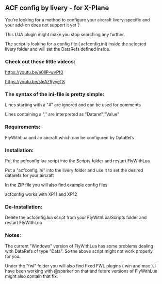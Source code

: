 

## ACF config by livery - for X-Plane

You're looking for a method to configure your aircraft livery-specific and your add-on does 
not support it yet ?

This LUA plugin might make you stop searching any further.

The script is looking for a config file ( acfconfig.ini) inside the selected livery folder 
and will set the DataRefs defined inside.

 

### Check out these little videos:

 
https://youtu.be/e0llP-wvPf0


https://youtu.be/sleAZRyyeT8

 

### The syntax of the ini-file is pretty simple:

Lines starting with a "#"  are ignored and can be used for comments

Lines containing a "," are interpreted as   "Dataref","Value"


### Requirements:

FlyWithLua and an aircraft which can be configured by DataRefs

 

### Installation:

Put the acfconfig.lua script into the Scripts folder and restart FlyWithLua

Put a "acfconfig.ini" into the livery folder and use it to set the desired datarefs 
for your aircraft

In the ZIP file you will also find example config files

acfconfig works with XP11 and XP12

 

### De-Installation:

Delete the acfconfig.lua script from your FlyWithLua/Scripts folder and restart FlyWIthLua

 

### Notes:

The current "Windows" version of FlyWithLua has some problems dealing with DataRefs of 
type "Data". So the above script might not work properly for you.

Under the "fwl" folder you will also find fixed FWL plugins ( win and mac ). I have been working 
with @sparker on that and future versions of FlyWithLua might also contain that fix.

 



